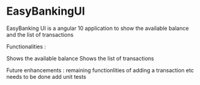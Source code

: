 # EasyBankingUI
EasyBanking UI is a angular 10 application to show the available balance and the list of transactions


Functionalities : 

Shows the available balance 
Shows the list of transactions


Future enhancements : 
remaining functionlities of adding a transaction etc needs to be done 
add unit tests 


